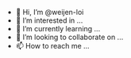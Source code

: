 - 👋 Hi, I’m @weijen-loi
- 👀 I’m interested in ...
- 🌱 I’m currently learning ...
- 💞️ I’m looking to collaborate on ...
- 📫 How to reach me ...

<!---
weijen-loi/weijen-loi is a ✨ special ✨ repository because its `README.md` (this file) appears on your GitHub profile.
You can click the Preview link to take a look at your changes.
--->
